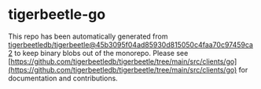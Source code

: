 # tigerbeetle-go
This repo has been automatically generated from [tigerbeetledb/tigerbeetle@45b3095f04ad85930d815050c4faa70c97459ca2](https://github.com/tigerbeetledb/tigerbeetle/commit/45b3095f04ad85930d815050c4faa70c97459ca2) to keep binary blobs out of the monorepo. Please see [https://github.com/tigerbeetledb/tigerbeetle/tree/main/src/clients/go](https://github.com/tigerbeetledb/tigerbeetle/tree/main/src/clients/go) for documentation and contributions.

